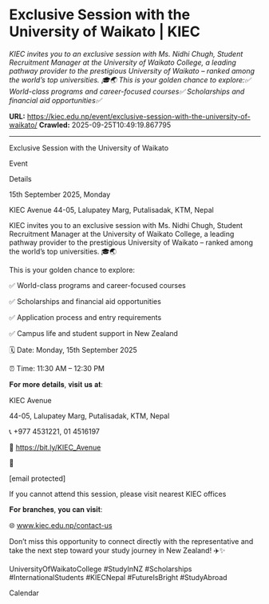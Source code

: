 # Exclusive Session with the University of Waikato | KIEC

*KIEC invites you to an exclusive session with Ms. Nidhi Chugh, Student Recruitment Manager at the University of Waikato College, a leading pathway provider to the prestigious University of Waikato – ranked among the world’s top universities. 🎓🌏 This is your golden chance to explore:✅ World-class programs and career-focused courses✅ Scholarships and financial aid opportunities✅*

**URL:** https://kiec.edu.np/event/exclusive-session-with-the-university-of-waikato/
**Crawled:** 2025-09-25T10:49:19.867795

---

Exclusive Session with the University of Waikato

Event

Details

15th September 2025, Monday

KIEC Avenue 44-05, Lalupatey Marg, Putalisadak, KTM, Nepal

KIEC invites you to an exclusive session with Ms. Nidhi Chugh, Student Recruitment Manager at the University of Waikato College, a leading pathway provider to the prestigious University of Waikato – ranked among the world’s top universities. 🎓🌏

This is your golden chance to explore:

✅ World-class programs and career-focused courses

✅ Scholarships and financial aid opportunities

✅ Application process and entry requirements

✅ Campus life and student support in New Zealand

🗓️ Date: Monday, 15th September 2025

⏰ Time: 11:30 AM – 12:30 PM

𝐅𝐨𝐫 𝐦𝐨𝐫𝐞 𝐝𝐞𝐭𝐚𝐢𝐥𝐬, 𝐯𝐢𝐬𝐢𝐭 𝐮𝐬 𝐚𝐭:

KIEC Avenue

44-05, Lalupatey Marg, Putalisadak, KTM, Nepal

📞 +977 4531221, 01 4516197

📍 https://bit.ly/KIEC_Avenue

📩

[email protected]

If you cannot attend this session, please visit nearest KIEC offices

𝐅𝐨𝐫 𝐛𝐫𝐚𝐧𝐜𝐡𝐞𝐬, 𝐲𝐨𝐮 𝐜𝐚𝐧 𝐯𝐢𝐬𝐢𝐭:

🌐 www.kiec.edu.np/contact-us

Don’t miss this opportunity to connect directly with the representative and take the next step toward your study journey in New Zealand! ✈️✨

UniversityOfWaikatoCollege #StudyInNZ #Scholarships #InternationalStudents #KIECNepal #FutureIsBright #StudyAbroad

Calendar